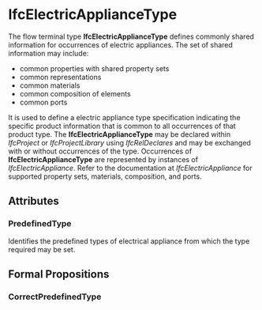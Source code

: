 # IfcElectricApplianceType

The flow terminal type **IfcElectricApplianceType** defines commonly shared information for occurrences of electric appliances. The set of shared information may include:

* common properties with shared property sets
* common representations
* common materials
* common composition of elements
* common ports

It is used to define a electric appliance type specification indicating the specific product information that is common to all occurrences of that product type. The **IfcElectricApplianceType** may be declared within _IfcProject_ or _IfcProjectLibrary_ using _IfcRelDeclares_ and may be exchanged with or without occurrences of the type. Occurrences of **IfcElectricApplianceType** are represented by instances of _IfcElectricAppliance_. Refer to the documentation at _IfcElectricAppliance_ for supported property sets, materials, composition, and ports.

## Attributes

### PredefinedType
Identifies the predefined types of electrical appliance from which the type required may be set.

## Formal Propositions

### CorrectPredefinedType

